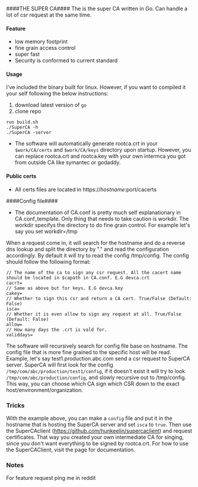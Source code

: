 ####THE SUPER CA####
The is the super CA written in Go. Can handle a lot of csr request at the same time. 

#### Feature ####
- low memory footprint
- fine grain access control 
- super fast 
- Security is conformed to current standard

#### Usage ####
I've included the binary built for linux. However, if you want to compiled it your self following the below instructions: 

1. download latest version of `go`
2. clone repo
```
run build.sh
./SuperCA -h
./SuperCA -server
```
- The software will automatically generate rootca.crt in your `$work/CA/certs` and `$work/CA/keys` directory upon startup. However, you can replace rootca.crt and rootca.key with your own intermca you got from outside CA like symantec or godaddy. 

#### Public certs ####
- All certs files are located in https://$hostname:$port/cacerts

####Config file####
- The documentation of CA.conf is pretty much self explanationary in CA.conf_template. Only thing that needs to take caution is workdir. The workdir specifys the directory to do fine grain control. For example let's say you set workdir=/tmp

When a request come in, it will search for the hostname and do a reverse dns lookup and split the directory by "." and read the configuration accordingly. By default it will try to read the config /tmp/config. The config should follow the following format:

```
// The name of the ca to sign any csr request. All the cacert name should be located in $capath in CA.conf. E.G devca.crt
cacrt=
// Same as above but for keys. E.G devca.key
cakey=
// Whether to sign this csr and return a CA cert. True/False (Default: False)
isca=
// Whether it is even allow to sign any request at all. True/False (Default: False)
allow=
// How many days the .crt is vald for. 
validdays=
```
The software will recursively search for config file base on hostname. The config file that is more fine grained to the specific host will be read. Example, let's say test1.production.abc.com send a csr request to SuperCA server. SuperCA will first look for the config `/tmp/com/abc/production/test1/config`, if it doesn't exist it will try to look `/tmp/com/abc/production/config`, and slowly recursive out to /tmp/config. This way, you can choose which CA sign which CSR down to the exact host/environment/organization. 

### Tricks ###
With the example above, you can make a `config` file and put it in the hostname that is hosting the SuperCA server and set `isca` to `true`. Then use the SuperCAclient (https://github.com/hunkeelin/supercaclient) and request certificates. That way you created your own intermediate CA for singing, since you don't want everything to be signed by rootca.crt. For how to use the SuperCAClient, visit the page for documentation.
### Notes ###
For feature request ping me in reddit


